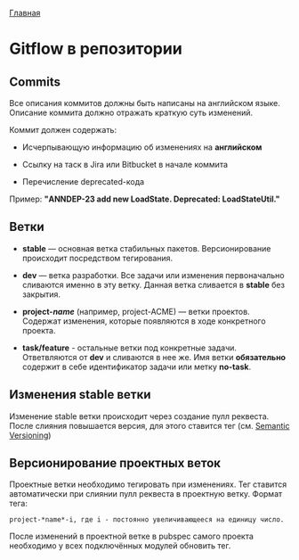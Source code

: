 [Главная](../main.md)

# Gitflow в репозитории

## Commits

Все описания коммитов должны быть написаны на английском языке. Описание коммита должно отражать краткую суть изменений.

Коммит должен содержать:

- Исчерпывающую информацию об изменениях на **английском**

- Ссылку на таск в Jira или Bitbucket в начале коммита

- Перечисление deprecated-кода

Пример: **"ANNDEP-23 add new LoadState. Deprecated: LoadStateUtil."**

## Ветки

- **stable** — основная ветка стабильных пакетов. Версионирование происходит посредством тегирования. 

- **dev** — ветка разработки. Все задачи или изменения первоначально сливаются именно в эту ветку.
Данная ветка сливается в **stable** без закрытия.

- **project-*name*** (например, project-ACME) — ветки проектов. Содержат изменения, которые появляются в ходе конкретного проекта.

- **task/feature** - остальные ветки под конкретные задачи. Ответвляются от **dev** и сливаются в нее же.
Имя ветки **обязательно** содержит в себе идентификатор задачи или метку **no-task**.

## Изменения stable ветки

Изменение stable ветки происходит через создание пулл реквеста. После слияния повышается версия,
для этого ставится тег (cм. [Semantic Versioning](https://semver.org))

## Версионирование проектных веток

Проектные ветки необходимо тегировать при изменениях. Тег ставится автоматически при слиянии
пулл реквеста в проектную ветку.
Формат тега:
```
project-*name*-i, где i - постоянно увеличивающееся на единицу число.
```
После изменений в проектной ветке в pubspec самого проекта необходимо у всех подключённых модулей обновить тег.
